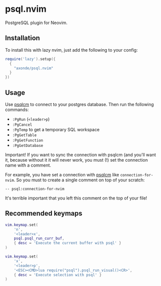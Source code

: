 # psql.nvim

PostgreSQL plugin for Neovim.

## Installation

To install this with lazy nvim, just add the following to your config:

```lua
require('lazy').setup({
  {
    "axonde/psql.nvim"
  }
})
```

## Usage

Use [psqlcm](github.com/trstringer/psqlcm) to connect to your postgres database. Then run the following commands:

- `:PgRun` (`<leader>p`)
- `:PgCancel`
- `:PgTemp` to get a temporary SQL workspace
- `:PgGetTable`
- `:PgGetFunction`
- `:PgGetDatabase`

Important!
If you want to sync the connection with psqlcm (and you'll want it, because without it it will never work, you must (!) set the connection name with a comment.

For example, you have set a connection with [psqlcm](github.com/trstringer/psqlcm) like `connection-for-nvim`. So you must to create a single comment on top of your scratch:

```
-- psql:connection-for-nvim
```

It's terrible important that you left this comment on the top of your file!

## Recommended keymaps

```lua
vim.keymap.set(
	'n',
	'<leader>x',
	psql.psql_run_curr_buf,
	{ desc = 'Execute the current buffer with psql' }
)

vim.keymap.set(
	'x',
	'<leader>p',
	'<ESC><CMD>lua require("psql").psql_run_visual()<CR>',
	{ desc = 'Execute selection with psql' }
)
```

